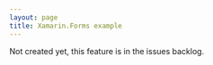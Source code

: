 ```yaml
---
layout: page
title: Xamarin.Forms example
---
```


Not created yet, this feature is in the issues backlog.

[forms]: http://xamarin.com/forms